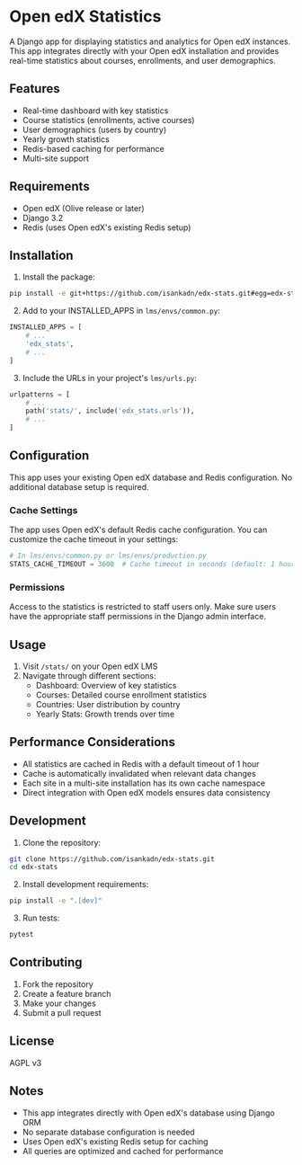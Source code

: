 # Open edX Statistics

A Django app for displaying statistics and analytics for Open edX instances. This app integrates directly with your Open edX installation and provides real-time statistics about courses, enrollments, and user demographics.

## Features

- Real-time dashboard with key statistics
- Course statistics (enrollments, active courses)
- User demographics (users by country)
- Yearly growth statistics
- Redis-based caching for performance
- Multi-site support

## Requirements

- Open edX (Olive release or later)
- Django 3.2
- Redis (uses Open edX's existing Redis setup)

## Installation

1. Install the package:

```bash
pip install -e git+https://github.com/isankadn/edx-stats.git#egg=edx-stats
```

2. Add to your INSTALLED_APPS in `lms/envs/common.py`:

```python
INSTALLED_APPS = [
    # ...
    'edx_stats',
    # ...
]
```

3. Include the URLs in your project's `lms/urls.py`:

```python
urlpatterns = [
    # ...
    path('stats/', include('edx_stats.urls')),
    # ...
]
```

## Configuration

This app uses your existing Open edX database and Redis configuration. No additional database setup is required.

### Cache Settings

The app uses Open edX's default Redis cache configuration. You can customize the cache timeout in your settings:

```python
# In lms/envs/common.py or lms/envs/production.py
STATS_CACHE_TIMEOUT = 3600  # Cache timeout in seconds (default: 1 hour)
```

### Permissions

Access to the statistics is restricted to staff users only. Make sure users have the appropriate staff permissions in the Django admin interface.

## Usage

1. Visit `/stats/` on your Open edX LMS
2. Navigate through different sections:
   - Dashboard: Overview of key statistics
   - Courses: Detailed course enrollment statistics
   - Countries: User distribution by country
   - Yearly Stats: Growth trends over time

## Performance Considerations

- All statistics are cached in Redis with a default timeout of 1 hour
- Cache is automatically invalidated when relevant data changes
- Each site in a multi-site installation has its own cache namespace
- Direct integration with Open edX models ensures data consistency

## Development

1. Clone the repository:
```bash
git clone https://github.com/isankadn/edx-stats.git
cd edx-stats
```

2. Install development requirements:
```bash
pip install -e ".[dev]"
```

3. Run tests:
```bash
pytest
```

## Contributing

1. Fork the repository
2. Create a feature branch
3. Make your changes
4. Submit a pull request

## License

AGPL v3

## Notes

- This app integrates directly with Open edX's database using Django ORM
- No separate database configuration is needed
- Uses Open edX's existing Redis setup for caching
- All queries are optimized and cached for performance